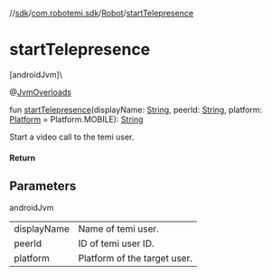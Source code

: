//[sdk](../../../index.md)/[com.robotemi.sdk](../index.md)/[Robot](index.md)/[startTelepresence](start-telepresence.md)

# startTelepresence

[androidJvm]\

@[JvmOverloads](https://kotlinlang.org/api/latest/jvm/stdlib/kotlin.jvm/-jvm-overloads/index.html)

fun [startTelepresence](start-telepresence.md)(displayName: [String](https://kotlinlang.org/api/latest/jvm/stdlib/kotlin/-string/index.html), peerId: [String](https://kotlinlang.org/api/latest/jvm/stdlib/kotlin/-string/index.html), platform: [Platform](../../com.robotemi.sdk.constants/-platform/index.md) = Platform.MOBILE): [String](https://kotlinlang.org/api/latest/jvm/stdlib/kotlin/-string/index.html)

Start a video call to the temi user.

#### Return

## Parameters

androidJvm

| | |
|---|---|
| displayName | Name of temi user. |
| peerId | ID of temi user ID. |
| platform | Platform of the target user. |
